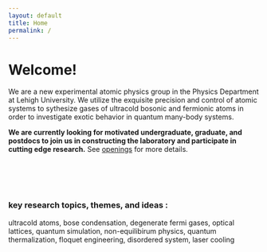 ```yaml
---
layout: default
title: Home
permalink: /
---
```

# Welcome!
We are a new experimental atomic physics group in the Physics Department at Lehigh University. 
We utilize the exquisite precision and control of atomic systems to sythesize gases of ultracold bosonic and fermionic atoms in order to investigate exotic behavior in 
 quantum many-body systems.

**We are currently looking for motivated undergraduate, graduate, and postdocs to join us in constructing the laboratory
and participate in cutting edge research.** See [openings]({/openings}) for more details.

<link rel="stylesheet" href="https://unpkg.com/swiper/swiper-bundle.min.css" />

<style>
  .carousel-wrapper {
    width: 50%;
    max-width: 800px;
    margin: 2rem auto;
    position: relative;
  }

  .swiper {
    border-radius: 12px;
    overflow: hidden;
  }

  .swiper-slide img {
    width: 100%;
    height: auto;
    display: block;
    object-fit: contain;
  }

  /* Tighten arrow placement */
  .swiper-button-next,
  .swiper-button-prev {
    color: #333;
    top: 50%;
    width: 30px;
    height: 30px;
    margin-top: -15px;
    transform: scale(0.75);
  }

  /* Center dots below image */
  .swiper-pagination {
    bottom: 10px !important;
    text-align: center;
  }

  .swiper-pagination-bullets {
    display: flex;
    justify-content: center;
    padding-top: 10px;
  }

  .swiper-pagination-bullet {
    background: #333;
    opacity: 0.4;
  }

  .swiper-pagination-bullet-active {
    opacity: 1;
  }
</style>

<div class="carousel-wrapper">
  <div class="swiper">
    <div class="swiper-wrapper" id="swiper-wrapper">
      <!-- Slides will be injected below -->
    </div>
    <!-- Navigation arrows -->
    <div class="swiper-button-next"></div>
    <div class="swiper-button-prev"></div>
    <!-- Dots -->
    <div class="swiper-pagination"></div>
  </div>
</div>

<!-- Swiper JS -->
<script src="https://unpkg.com/swiper/swiper-bundle.min.js"></script>

<script>
  // Image filenames from /assets/img/gallery_1/
  const imageFilenames = [
    "lehigh.webp",
    "lewis_lab_2.jpg"
  ];

  // Sort alphabetically
  imageFilenames.sort();

  const wrapper = document.getElementById('swiper-wrapper');
  imageFilenames.forEach(filename => {
    const slide = document.createElement('div');
    slide.className = 'swiper-slide';
    slide.innerHTML = `<img src="/assets/img/gallery_1/${filename}" alt="${filename}" />`;
    wrapper.appendChild(slide);
  });

  // Initialize Swiper
  new Swiper('.swiper', {
    loop: true,
    slidesPerView: 1,
    spaceBetween: 10,
    pagination: {
      el: '.swiper-pagination',
      clickable: true
    },
    navigation: {
      nextEl: '.swiper-button-next',
      prevEl: '.swiper-button-prev'
    }
  });
</script>

### key research topics, themes, and ideas :
ultracold atoms, bose condensation, degenerate fermi gases, optical lattices, quantum simulation,
non-equilibirum physics, quantum thermalization, floquet engineering, disordered system, laser cooling
